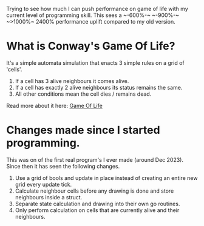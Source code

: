  Trying to see how much I can push performance on game of life with my current level of programming skill. This sees a ~-600%-~ ~-900%-~ ~>1000%~ 2400% performance uplift compared to my old version. 

# What is Conway's Game Of Life?
It's a simple automata simulation that enacts 3 simple rules on a grid of 'cells'.
1. If a cell has 3 alive neighbours it comes alive.
2. If a cell has exactly 2 alive neighbours its status remains the same.
3. All other conditions mean the cell dies / remains dead.

Read more about it here: [Game Of Life](https://en.wikipedia.org/wiki/Conway's_Game_of_Life)

# Changes made since I started programming.
This was on of the first real program's I ever made (around Dec 2023). Since then it has seen the following changes.

1.  Use a grid of bools and update in place instead of creating an entire new grid every update tick.
2.  Calculate neighbour cells before any drawing is done and store neighbours inside a struct.
3.  Separate state calculation and drawing into their own go routines.
4.  Only perform calculation on cells that are currently alive and their neighbours.
